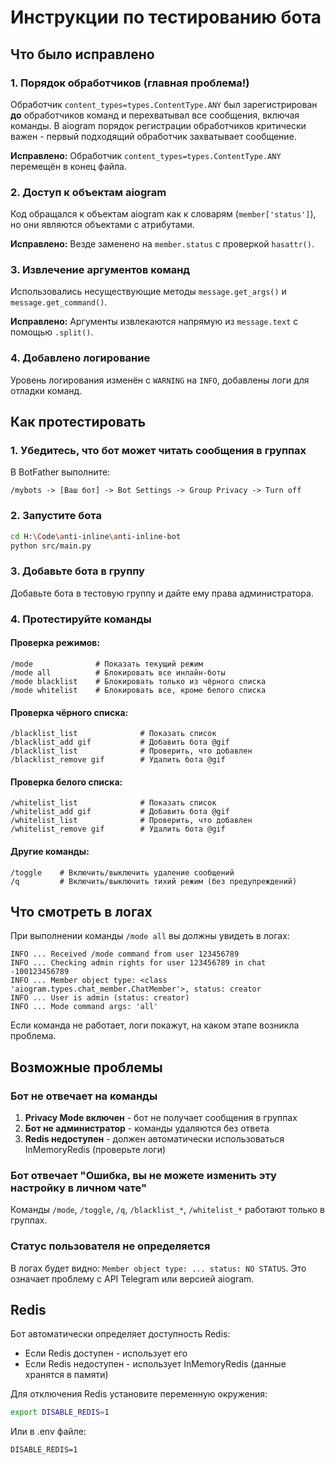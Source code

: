 # Инструкции по тестированию бота

## Что было исправлено

### 1. Порядок обработчиков (главная проблема!)
Обработчик `content_types=types.ContentType.ANY` был зарегистрирован **до** обработчиков команд и перехватывал все сообщения, включая команды. В aiogram порядок регистрации обработчиков критически важен - первый подходящий обработчик захватывает сообщение.

**Исправлено:** Обработчик `content_types=types.ContentType.ANY` перемещён в конец файла.

### 2. Доступ к объектам aiogram
Код обращался к объектам aiogram как к словарям (`member['status']`), но они являются объектами с атрибутами.

**Исправлено:** Везде заменено на `member.status` с проверкой `hasattr()`.

### 3. Извлечение аргументов команд
Использовались несуществующие методы `message.get_args()` и `message.get_command()`.

**Исправлено:** Аргументы извлекаются напрямую из `message.text` с помощью `.split()`.

### 4. Добавлено логирование
Уровень логирования изменён с `WARNING` на `INFO`, добавлены логи для отладки команд.

## Как протестировать

### 1. Убедитесь, что бот может читать сообщения в группах
В BotFather выполните:
```
/mybots -> [Ваш бот] -> Bot Settings -> Group Privacy -> Turn off
```

### 2. Запустите бота
```bash
cd H:\Code\anti-inline\anti-inline-bot
python src/main.py
```

### 3. Добавьте бота в группу
Добавьте бота в тестовую группу и дайте ему права администратора.

### 4. Протестируйте команды

#### Проверка режимов:
```
/mode              # Показать текущий режим
/mode all          # Блокировать все инлайн-боты
/mode blacklist    # Блокировать только из чёрного списка
/mode whitelist    # Блокировать все, кроме белого списка
```

#### Проверка чёрного списка:
```
/blacklist_list              # Показать список
/blacklist_add gif           # Добавить бота @gif
/blacklist_list              # Проверить, что добавлен
/blacklist_remove gif        # Удалить бота @gif
```

#### Проверка белого списка:
```
/whitelist_list              # Показать список
/whitelist_add gif           # Добавить бота @gif
/whitelist_list              # Проверить, что добавлен
/whitelist_remove gif        # Удалить бота @gif
```

#### Другие команды:
```
/toggle    # Включить/выключить удаление сообщений
/q         # Включить/выключить тихий режим (без предупреждений)
```

## Что смотреть в логах

При выполнении команды `/mode all` вы должны увидеть в логах:
```
INFO ... Received /mode command from user 123456789
INFO ... Checking admin rights for user 123456789 in chat -100123456789
INFO ... Member object type: <class 'aiogram.types.chat_member.ChatMember'>, status: creator
INFO ... User is admin (status: creator)
INFO ... Mode command args: 'all'
```

Если команда не работает, логи покажут, на каком этапе возникла проблема.

## Возможные проблемы

### Бот не отвечает на команды
1. **Privacy Mode включен** - бот не получает сообщения в группах
2. **Бот не администратор** - команды удаляются без ответа
3. **Redis недоступен** - должен автоматически использоваться InMemoryRedis (проверьте логи)

### Бот отвечает "Ошибка, вы не можете изменить эту настройку в личном чате"
Команды `/mode`, `/toggle`, `/q`, `/blacklist_*`, `/whitelist_*` работают только в группах.

### Статус пользователя не определяется
В логах будет видно: `Member object type: ... status: NO STATUS`. Это означает проблему с API Telegram или версией aiogram.

## Redis

Бот автоматически определяет доступность Redis:
- Если Redis доступен - использует его
- Если Redis недоступен - использует InMemoryRedis (данные хранятся в памяти)

Для отключения Redis установите переменную окружения:
```bash
export DISABLE_REDIS=1
```

Или в .env файле:
```
DISABLE_REDIS=1
```


